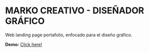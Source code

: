 # MARKO CREATIVO - DISEÑADOR GRÁFICO

Web landing page portafolio, enfocado para el diseño gráfico.

**Demo:** [Click here!](https://noelmoriano.github.io/markocreativos/)
